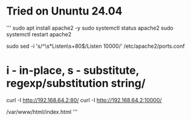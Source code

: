 # Tried on Ununtu 24.04

'''
sudo apt install apache2 -y
sudo systemctl status apache2
sudo systemctl restart apache2

sudo sed -i 's/^\s*Listen\s\+80$/Listen 10000/' /etc/apache2/ports.conf
# i - in-place, s - substitute, regexp/substitution string/

curl -I http://192.168.64.2:80/
curl -I http://192.168.64.2:10000/

/var/www/html/index.html
'''
